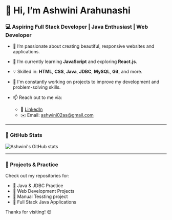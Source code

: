 # 👋 Hi, I’m Ashwini Arahunashi

### 💻 Aspiring Full Stack Developer | Java Enthusiast | Web Developer

- 👀 I’m passionate about creating beautiful, responsive websites and applications.
- 🌱 I’m currently learning **JavaScript** and exploring **React.js**.
- 💡 Skilled in: **HTML**, **CSS**, **Java**, **JDBC**, **MySQL**, **Git**, and more.
- 🚀 I'm constantly working on projects to improve my development and problem-solving skills.
- 📫 Reach out to me via:

  - 🔗 [LinkedIn](https://www.linkedin.com/in/ashwini-ara-240785243/)  
  - ✉️ Email: ashwini02as@gmail.com

---

### 📌 GitHub Stats

![Ashwini's GitHub stats](https://github-readme-stats.vercel.app/api?username=ashwiniarahunashii&show_icons=true&theme=radical)

---

### 🌟 Projects & Practice

Check out my repositories for:
- 🔸 Java & JDBC Practice
- 🔸 Web Development Projects
- 🔸 Manual Tessting project
- 🔸 Full Stack Java Applications

Thanks for visiting! 😊

  
